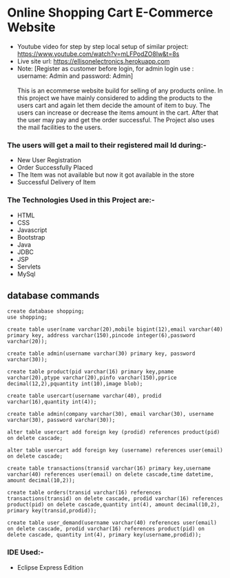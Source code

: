 # Online Shopping Cart E-Commerce Website
- Youtube video for step by step local setup of similar project: https://www.youtube.com/watch?v=mLFPodZO8Iw&t=8s
- Live site url: https://ellisonelectronics.herokuapp.com 
- Note: [Register as customer before login, for admin login use : username: Admin and password: Admin] <br><br>
This is an ecommerse website build for selling of any products online.
In this project we have mainly considered to adding the products to the users cart and again let them decide the amount of item to buy.
The users can increase or decrease the items amount in the cart. 
After that the user may pay and get the order successful.
The Project also uses the mail facilities to the users.
### The users will get a mail to their registered mail Id during:-
- New User Registration
- Order Successfully Placed
- The Item was not available but now it got available in the store
- Successful Delivery of Item

### The Technologies Used in this Project are:-
- HTML
- CSS
- Javascript
- Bootstrap
- Java
- JDBC
- JSP
- Servlets
- MySql

## database commands
```MySQL
create database shopping;
use shopping;

create table user(name varchar(20),mobile bigint(12),email varchar(40) primary key, address varchar(150),pincode integer(6),password varchar(20));

create table admin(username varchar(30) primary key, password varchar(30));

create table product(pid varchar(16) primary key,pname varchar(20),ptype varchar(20),pinfo varchar(150),pprice decimal(12,2),pquantity int(10),image blob);

create table usercart(username varchar(40), prodid varchar(16),quantity int(4));

create table admin(company varchar(30), email varchar(30), username varchar(30), password varchar(30));

alter table usercart add foreign key (prodid) references product(pid) on delete cascade;

alter table usercart add foreign key (username) references user(email) on delete cascade;

create table transactions(transid varchar(16) primary key,username varchar(40) references user(email) on delete cascade,time datetime, amount decimal(10,2));

create table orders(transid varchar(16) references transactions(transid) on delete cascade, prodid varchar(16) references product(pid) on delete cascade,quantity int(4), amount decimal(10,2), primary key(transid,prodid));

create table user_demand(username varchar(40) references user(email) on delete cascade, prodid varchar(16) references product(pid) on delete cascade, quantity int(4), primary key(username,prodid));

```

### IDE Used:-
- Eclipse Express Edition


